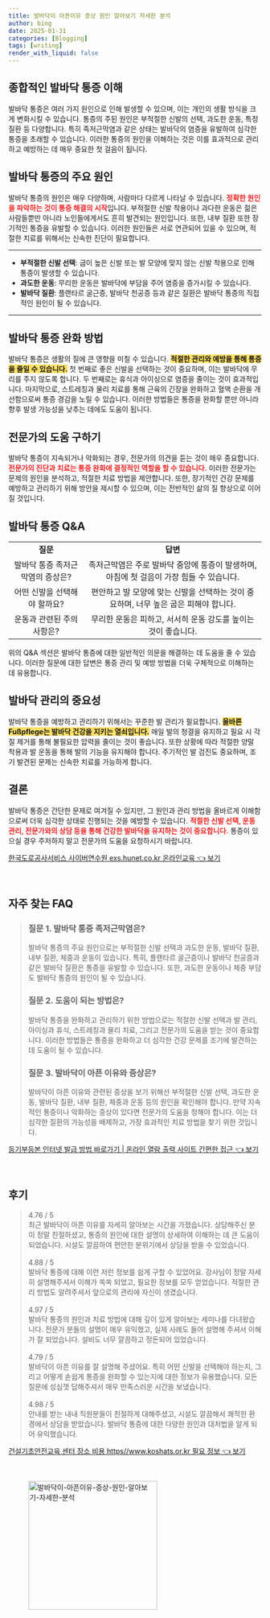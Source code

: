 ```yaml
---
title: 발바닥이 아픈이유 증상 원인 알아보기 자세한 분석
author: bing
date: 2025-01-31
categories: [Blogging]
tags: [writing]
render_with_liquid: false
---
```



<h2 id='종합적인 발바닥 통증 이해'>종합적인 발바닥 통증 이해</h2>

<p>발바닥 통증은 여러 가지 원인으로 인해 발생할 수 있으며, 이는 개인의 생활 방식을 크게 변화시킬 수 있습니다. 통증의 주된 원인은 부적절한 신발의 선택, 과도한 운동, 특정 질환 등 다양합니다. 특히 족저근막염과 같은 상태는 발바닥의 염증을 유발하여 심각한 통증을 초래할 수 있습니다. 이러한 통증의 원인을 이해하는 것은 이를 효과적으로 관리하고 예방하는 데 매우 중요한 첫 걸음이 됩니다.</p>

<h2 id='발바닥 통증의 주요 원인'>발바닥 통증의 주요 원인</h2>

<p>발바닥 통증의 원인은 매우 다양하며, 사람마다 다르게 나타날 수 있습니다. <b><span style="color: #ee2323;">정확한 원인을 파악하는 것이 통증 해결의 시작</span></b>입니다. 부적절한 신발 착용이나 과다한 운동은 젊은 사람들뿐만 아니라 노인들에게서도 흔히 발견되는 원인입니다. 또한, 내부 질환 또한 장기적인 통증을 유발할 수 있습니다. 이러한 원인들은 서로 연관되어 있을 수 있으며, 적절한 치료를 위해서는 신속한 진단이 필요합니다.</p>

<hr />

<ul>
    <li><b>부적절한 신발 선택</b>: 굽이 높은 신발 또는 발 모양에 맞지 않는 신발 착용으로 인해 통증이 발생할 수 있습니다.</li>
    <li><b>과도한 운동</b>: 무리한 운동은 발바닥에 부담을 주어 염증을 증가시킬 수 있습니다.</li>
    <li><b>발바닥 질환</b>: 플랜타르 굴근증, 발바닥 천공증 등과 같은 질환은 발바닥 통증의 직접적인 원인이 될 수 있습니다.</li>
</ul>

<hr />

<h2 id='발바닥 통증 완화 방법'>발바닥 통증 완화 방법</h2>

<p>발바닥 통증은 생활의 질에 큰 영향을 미칠 수 있습니다. <b><span style="background-color: #ffe066;">적절한 관리와 예방을 통해 통증을 줄일 수 있습니다.</span></b> 첫 번째로 좋은 신발을 선택하는 것이 중요하며, 이는 발바닥에 무리를 주지 않도록 합니다. 두 번째로는 휴식과 아이싱으로 염증을 줄이는 것이 효과적입니다. 마지막으로, 스트레칭과 물리 치료를 통해 근육의 긴장을 완화하고 혈액 순환을 개선함으로써 통증 경감을 노릴 수 있습니다. 이러한 방법들은 통증을 완화할 뿐만 아니라 향후 발생 가능성을 낮추는 데에도 도움이 됩니다.</p>

<h2 id='전문가의 도움 구하기'>전문가의 도움 구하기</h2>

<p>발바닥 통증이 지속되거나 악화되는 경우, 전문가의 의견을 듣는 것이 매우 중요합니다. <b><span style="color: #ee2323;">전문가의 진단과 치료는 통증 완화에 결정적인 역할을 할 수 있습니다.</span></b> 이러한 전문가는 문제의 원인을 분석하고, 적절한 치료 방법을 제안합니다. 또한, 장기적인 건강 문제를 예방하고 관리하기 위해 방안을 제시할 수 있으며, 이는 전반적인 삶의 질 향상으로 이어질 것입니다.</p>

<h2 id='발바닥 통증 Q&A'>발바닥 통증 Q&A</h2>

<table>
    <tr>
        <td style="text-align: center; height: 17px;"><b>질문</b></td>
        <td style="text-align: center; height: 17px;"><b>답변</b></td>
    </tr>
    <tr>
        <td style="text-align: center; height: 17px;">발바닥 통증 족저근막염의 증상은?</td>
        <td style="text-align: center; height: 17px;">족저근막염은 주로 발바닥 중앙에 통증이 발생하며, 아침에 첫 걸음이 가장 힘들 수 있습니다.</td>
    </tr>
    <tr>
        <td style="text-align: center; height: 17px;">어떤 신발을 선택해야 할까요?</td>
        <td style="text-align: center; height: 17px;">편안하고 발 모양에 맞는 신발을 선택하는 것이 중요하며, 너무 높은 굽은 피해야 합니다.</td>
    </tr>
    <tr>
        <td style="text-align: center; height: 17px;">운동과 관련된 주의사항은?</td>
        <td style="text-align: center; height: 17px;">무리한 운동은 피하고, 서서히 운동 강도를 높이는 것이 좋습니다.</td>
    </tr>
</table>

<p>위의 Q&A 섹션은 발바닥 통증에 대한 일반적인 의문을 해결하는 데 도움을 줄 수 있습니다. 이러한 질문에 대한 답변은 통증 관리 및 예방 방법을 더욱 구체적으로 이해하는 데 유용합니다.</p>

<h2 id='발바닥 관리의 중요성'>발바닥 관리의 중요성</h2>

<p>발바닥 통증을 예방하고 관리하기 위해서는 꾸준한 발 관리가 필요합니다. <b><span style="background-color: #ffe066;">올바른 Fußpflege는 발바닥 건강을 지키는 열쇠입니다.</span></b> 매일 발의 청결을 유지하고 필요 시 각질 제거를 통해 불필요한 압력을 줄이는 것이 좋습니다. 또한 상황에 따라 적절한 양말 착용과 발 운동을 통해 발의 기능을 유지해야 합니다. 주기적인 발 검진도 중요하며, 조기 발견된 문제는 신속한 치료를 가능하게 합니다.</p>

<h2 id='결론'>결론</h2>

<p>발바닥 통증은 간단한 문제로 여겨질 수 있지만, 그 원인과 관리 방법을 올바르게 이해함으로써 더욱 심각한 상태로 진행되는 것을 예방할 수 있습니다. <b><span style="color: #ee2323;">적절한 신발 선택, 운동 관리, 전문가와의 상담 등을 통해 건강한 발바닥을 유지하는 것이 중요합니다.</span></b> 통증이 있으실 경우 주저하지 말고 전문가의 도움을 요청하시기 바랍니다.</p>


<p><a class="click-button" title="한국도로공사서비스 사이버연수원 exs.hunet.co.kr 온라인교육" href="https://afficreate.github.io/posts/%ED%95%9C%EA%B5%AD%EB%8F%84%EB%A1%9C%EA%B3%B5%EC%82%AC%EC%84%9C%EB%B9%84%EC%8A%A4-%EC%82%AC%EC%9D%B4%EB%B2%84%EC%97%B0%EC%88%98%EC%9B%90-exs.hunet.co.kr-%EC%98%A8%EB%9D%BC%EC%9D%B8%EA%B5%90%EC%9C%A1/" rel="dofollow">한국도로공사서비스 사이버연수원 exs.hunet.co.kr 온라인교육 👈 보기</a></p><br>
<h2 id='자주_찾는_FAQ'>자주 찾는 FAQ</h2>
<div itemscope="" itemtype="https://schema.org/FAQPage"> 
<blockquote> 
<div itemscope="" itemprop="mainEntity" itemtype="https://schema.org/Question"> 
<h3 itemprop="name">질문 1. 발바닥 통증 족저근막염은?</h3> 
<div itemscope="" itemprop="acceptedAnswer" itemtype="https://schema.org/Answer"> 
<span itemprop="text"> 
<p>발바닥 통증의 주요 원인으로는 부적절한 신발 선택과 과도한 운동, 발바닥 질환, 내부 질환, 체중과 운동이 있습니다. 특히, 플랜타르 굴근증이나 발바닥 천공증과 같은 발바닥 질환은 통증을 유발할 수 있습니다. 또한, 과도한 운동이나 체중 부담도 발바닥 통증의 원인이 될 수 있습니다.</p> 
</span> 
</div> 
</div> 
<div itemscope="" itemprop="mainEntity" itemtype="https://schema.org/Question"> 
<h3 itemprop="name">질문 2. 도움이 되는 방법은?</h3> 
<div itemscope="" itemprop="acceptedAnswer" itemtype="https://schema.org/Answer"> 
<span itemprop="text"> 
<p>발바닥 통증을 완화하고 관리하기 위한 방법으로는 적절한 신발 선택과 발 관리, 아이싱과 휴식, 스트레칭과 물리 치료, 그리고 전문가의 도움을 받는 것이 중요합니다. 이러한 방법들은 통증을 완화하고 더 심각한 건강 문제를 조기에 발견하는 데 도움이 될 수 있습니다.</p> 
</span> 
</div> 
</div> 
<div itemscope="" itemprop="mainEntity" itemtype="https://schema.org/Question"> 
<h3 itemprop="name">질문 3. 발바닥이 아픈 이유와 증상은?</h3> 
<div itemscope="" itemprop="acceptedAnswer" itemtype="https://schema.org/Answer"> 
<span itemprop="text"> 
<p>발바닥이 아픈 이유와 관련된 증상을 보기 위해선 부적절한 신발 선택, 과도한 운동, 발바닥 질환, 내부 질환, 체중과 운동 등의 원인을 확인해야 합니다. 만약 지속적인 통증이나 악화하는 증상이 있다면 전문가의 도움을 청해야 합니다. 이는 더 심각한 질환의 가능성을 배제하고, 가장 효과적인 치료 방법을 찾기 위한 것입니다.</p> 
</span> 
</div> 
</div> 
</blockquote> 
</div>
<p><a class="click-button" title="등기부등본 인터넷 발급 방법 바로가기 | 온라인 열람 출력 사이트 간편한 접근" href="https://afficreate.github.io/posts/%EB%93%B1%EA%B8%B0%EB%B6%80%EB%93%B1%EB%B3%B8-%EC%9D%B8%ED%84%B0%EB%84%B7-%EB%B0%9C%EA%B8%89-%EB%B0%A9%EB%B2%95-%EB%B0%94%EB%A1%9C%EA%B0%80%EA%B8%B0-%EC%98%A8%EB%9D%BC%EC%9D%B8-%EC%97%B4%EB%9E%8C-%EC%B6%9C%EB%A0%A5-%EC%82%AC%EC%9D%B4%ED%8A%B8-%EA%B0%84%ED%8E%B8%ED%95%9C-%EC%A0%91%EA%B7%BC/" rel="dofollow">등기부등본 인터넷 발급 방법 바로가기 | 온라인 열람 출력 사이트 간편한 접근 👈 보기</a></p><br>
<h2 id='후기'>후기</h2>
<div itemscope itemtype="https://schema.org/Product">
  <blockquote>
  <div itemprop="review" itemscope itemtype="https://schema.org/Review">
      <div itemprop="reviewRating" itemscope itemtype="https://schema.org/Rating"> <span itemprop="ratingValue">4.76</span> / <span itemprop="bestRating">5</span> </div>
      <span itemprop="reviewBody">최근 발바닥이 아픈 이유를 자세히 알아보는 시간을 가졌습니다. 상담해주신 분이 정말 친절하셨고, 통증의 원인에 대한 설명이 상세하여 이해하는 데 큰 도움이 되었습니다. 시설도 깔끔하여 편안한 분위기에서 상담을 받을 수 있었습니다.</span>
  </div>
  <br>
  <div itemprop="review" itemscope itemtype="https://schema.org/Review">
      <div itemprop="reviewRating" itemscope itemtype="https://schema.org/Rating"> <span itemprop="ratingValue">4.88</span> / <span itemprop="bestRating">5</span> </div>
      <span itemprop="reviewBody">발바닥 통증에 대해 이런 저런 정보를 쉽게 구할 수 있었어요. 강사님이 정말 자세히 설명해주셔서 이해가 쏙쏙 되었고, 필요한 정보를 모두 얻었습니다. 적절한 관리 방법도 알려주셔서 앞으로의 관리에 자신이 생겼습니다.</span>
  </div>
  <br>
  <div itemprop="review" itemscope itemtype="https://schema.org/Review">
      <div itemprop="reviewRating" itemscope itemtype="https://schema.org/Rating"> <span itemprop="ratingValue">4.97</span> / <span itemprop="bestRating">5</span> </div>
      <span itemprop="reviewBody">발바닥 통증의 원인과 치료 방법에 대해 깊이 있게 알아보는 세미나를 다녀왔습니다. 전문가 분들의 설명이 매우 유익했고, 실제 사례도 들어 설명해 주셔서 이해가 잘 되었습니다. 설비도 너무 깔끔하고 정돈되어 있었습니다.</span>
  </div>
  <br>
  <div itemprop="review" itemscope itemtype="https://schema.org/Review">
      <div itemprop="reviewRating" itemscope itemtype="https://schema.org/Rating"> <span itemprop="ratingValue">4.79</span> / <span itemprop="bestRating">5</span> </div>
      <span itemprop="reviewBody">발바닥이 아픈 이유를 잘 설명해 주셨어요. 특히 어떤 신발을 선택해야 하는지, 그리고 어떻게 손쉽게 통증을 완화할 수 있는지에 대한 정보가 유용했습니다. 모든 질문에 성심껏 답해주셔서 매우 만족스러운 시간을 보냈습니다.</span>
  </div>
  <br>
  <div itemprop="review" itemscope itemtype="https://schema.org/Review">
      <div itemprop="reviewRating" itemscope itemtype="https://schema.org/Rating"> <span itemprop="ratingValue">4.98</span> / <span itemprop="bestRating">5</span> </div>
      <span itemprop="reviewBody">안내를 받는 내내 직원분들이 친절하게 대해주셨고, 시설도 깔끔해서 쾌적한 환경에서 상담을 받았습니다. 발바닥 통증에 대한 다양한 원인과 대처법을 알게 되어 유익했습니다.</span>
  </div>
  </blockquote>
</div>
<p><a class="click-button" title="건설기초안전교육 센터 장소 비용 https//www.koshats.or.kr 필요 정보" href="https://afficreate.github.io/posts/%EA%B1%B4%EC%84%A4%EA%B8%B0%EC%B4%88%EC%95%88%EC%A0%84%EA%B5%90%EC%9C%A1-%EC%84%BC%ED%84%B0-%EC%9E%A5%EC%86%8C-%EB%B9%84%EC%9A%A9-httpswww.koshats.or.kr-%ED%95%84%EC%9A%94-%EC%A0%95%EB%B3%B4/" rel="dofollow">건설기초안전교육 센터 장소 비용 https//www.koshats.or.kr 필요 정보 👈 보기</a></p><br>
<figure class="image"><img src="https://afficreate.github.io/assets/img/thumbnail/발바닥이-아픈이유-증상-원인-알아보기-자세한-분석.webp" alt="발바닥이-아픈이유-증상-원인-알아보기-자세한-분석" width="256" height="256"></figure>
